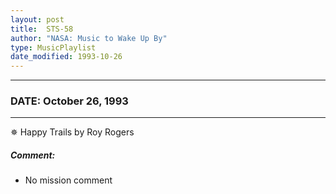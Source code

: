 ```yaml
---
layout: post
title:  STS-58
author: "NASA: Music to Wake Up By"
type: MusicPlaylist
date_modified: 1993-10-26
---
```


----
### DATE: October 26, 1993
----
✵ Happy Trails by Roy Rogers

##### Comment:
* No mission comment
